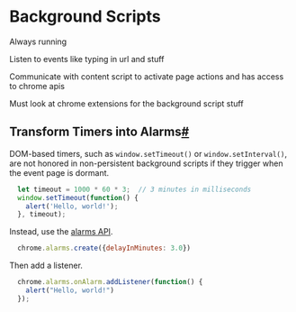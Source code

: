 # Background Scripts

Always running

Listen to events like typing in url and stuff 

Communicate with content script to activate page actions and has access to chrome apis

Must look at chrome extensions for the background script stuff

## Transform Timers into Alarms[#](https://developer.chrome.com/extensions/background_migration#timers)

DOM-based timers, such as `window.setTimeout()` or `window.setInterval()`, are not honored in non-persistent background scripts if they trigger when the event page is dormant.

```js
  let timeout = 1000 * 60 * 3;  // 3 minutes in milliseconds
  window.setTimeout(function() {
    alert('Hello, world!');
  }, timeout);
```

Instead, use the [alarms API](https://developer.chrome.com/extensions/alarms).

```js
  chrome.alarms.create({delayInMinutes: 3.0})
```

Then add a listener.

```js
  chrome.alarms.onAlarm.addListener(function() {
    alert("Hello, world!")
  });
```